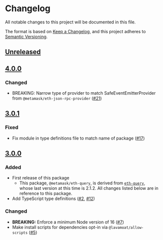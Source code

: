 # Changelog
All notable changes to this project will be documented in this file.

The format is based on [Keep a Changelog](https://keepachangelog.com/en/1.0.0/),
and this project adheres to [Semantic Versioning](https://semver.org/spec/v2.0.0.html).

## [Unreleased]

## [4.0.0]
### Changed
- BREAKING: Narrow type of provider to match SafeEventEmitterProvider from `@metamask/eth-json-rpc-provider` ([#21](https://github.com/MetaMask/eth-query/pull/21))

## [3.0.1]
### Fixed
- Fix module in type definitions file to match name of package ([#17](https://github.com/MetaMask/eth-query/pull/17))

## [3.0.0]
### Added
- First release of this package
  - This package, `@metamask/eth-query`, is derived from [`eth-query`](https://github.com/ethereumjs/eth-query), whose last version at this time is 2.1.2. All changes listed below are in reference to this package.
- Add TypeScript type definitions ([#2](https://github.com/MetaMask/eth-query/pull/2), [#12](https://github.com/MetaMask/eth-query/pull/12))

### Changed
- **BREAKING:** Enforce a minimum Node version of 16 ([#7](https://github.com/MetaMask/eth-query/pull/7))
- Make install scripts for dependencies opt-in via `@lavamoat/allow-scripts` ([#5](https://github.com/MetaMask/eth-query/pull/5))

[Unreleased]: https://github.com/MetaMask/eth-query/compare/v4.0.0...HEAD
[4.0.0]: https://github.com/MetaMask/eth-query/compare/v3.0.1...v4.0.0
[3.0.1]: https://github.com/MetaMask/eth-query/compare/v3.0.0...v3.0.1
[3.0.0]: https://github.com/MetaMask/eth-query/releases/tag/v3.0.0
